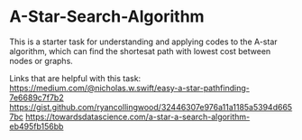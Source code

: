 # A-Star-Search-Algorithm
This is a starter task for understanding and applying codes to the A-star algorithm, which can find the shortesat path with lowest cost between nodes or graphs. 

Links that are helpful with this task:    
https://medium.com/@nicholas.w.swift/easy-a-star-pathfinding-7e6689c7f7b2
https://gist.github.com/ryancollingwood/32446307e976a11a1185a5394d6657bc
https://towardsdatascience.com/a-star-a-search-algorithm-eb495fb156bb
